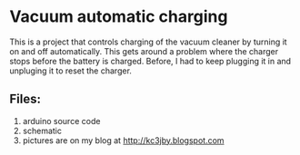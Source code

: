 Vacuum automatic charging
=========================
This is a project that controls charging of the vacuum cleaner by turning it on and off automatically. This gets around a problem where the charger stops before the battery is charged. Before, I had to keep plugging it in and unpluging it to reset the charger.

Files:
------
1. arduino source code
2. schematic
3. pictures are on my blog at <http://kc3jby.blogspot.com>
